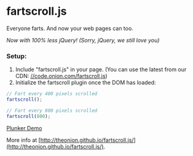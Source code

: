 # fartscroll.js

Everyone farts. And now your web pages can too.

_Now with 100% less jQuery! (Sorry, jQuery, we still love you)_

### Setup:

1. Include "fartscroll.js" in your page. (You can use the latest from our CDN: [//code.onion.com/fartscroll.js](http://code.onion.com/fartscroll.js))
2. Initialize the fartscroll plugin once the DOM has loaded:

```javascript
// Fart every 400 pixels scrolled
fartscroll(); 

// Fart every 800 pixels scrolled
fartscroll(800);
```
[Plunker Demo](http://plnkr.co/bPiM14)
    
More info at [http://theonion.github.io/fartscroll.js/](http://theonion.github.io/fartscroll.js/).
